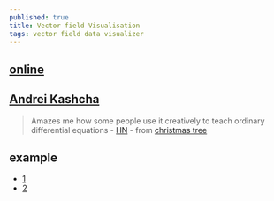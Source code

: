 ```yaml
---
published: true
title: Vector field Visualisation
tags: vector field data visualizer
---
```

## [online](https://anvaka.github.io/fieldplay/?cx=-0.46620000000000017&cy=0.3672500000000001&w=15.808&h=15.808&dt=0.01&fo=0.998&dp=0.009&cm=1&vf=%2F%2F%20p.x%20and%20p.y%20are%20current%20coordinates%0A%2F%2F%20v.x%20and%20v.y%20is%20a%20velocity%20at%20point%20p%0Avec2%20get_velocity%28vec2%20p%29%20%7B%0A%20%20vec2%20v%20%3D%20vec2%280.%2C%200.%29%3B%0A%0A%20%20%2F%2F%20change%20this%20to%20get%20a%20new%20vector%20field%0A%20%20v.x%20%3D%200.2%20*%20%28%20p.y*p.y*p.y%20-%20p.x*p.x%20-%20p.y*p.y%20%2B%20p.y*p.x%20-%20p.x*p.x*p.x%20%29%3B%0A%20%20v.y%20%3D%20-0.2%20*%20%28p.y*p.y*p.x%20%20-%20p.y%20-%20p.x%20%29%3B%0A%0A%20%20return%20v%3B%0A%7D&code=%2F%2F%20p.x%20and%20p.y%20are%20current%20coordinates%0A%2F%2F%20v.x%20and%20v.y%20is%20a%20velocity%20at%20point%20p%0Avec2%20get_velocity%28vec2%20p%29%20%7B%0A%20%20vec2%20v%20%3D%20vec2%280.%2C%200.%29%3B%0A%0A%20%20%2F%2F%20change%20this%20to%20get%20a%20new%20vector%20field%0A%20%20v.x%20%3D%200.2%20*%20%28%20p.y*p.y*p.y%20-%20p.x*p.x%20-%20p.y*p.y%20%2B%20p.y*p.x%20-%20p.x*p.x*p.x%20%29%3B%0A%20%20v.y%20%3D%20-0.2%20*%20%28p.y*p.y*p.x%20%20-%20p.y%20-%20p.x%20%29%3B%0A%0A%20%20return%20v%3B%0A%7D)

## [Andrei Kashcha](https://twitter.com/search?q=from%3Aanvaka%20min_retweets%3A20&src=typed_query)
> Amazes me how some people use it creatively to teach ordinary differential equations - [HN](https://news.ycombinator.com/item?id=21881041) - from [christmas tree](https://news.ycombinator.com/item?id=21879397)

## example
- [1](https://anvaka.github.io/fieldplay/?dt=0.01&fo=0.998&dp=0.009&cm=3&cx=0.1706500000000002&cy=0&w=8.5429&h=8.5429&vf=%2F%2F%20p.x%20and%20p.y%20are%20current%20coordinates%0A%2F%2F%20v.x%20and%20v.y%20is%20a%20velocity%20at%20point%20p%0Avec2%20get_velocity%28vec2%20p%29%20%7B%0A%20%20vec2%20v%20%3D%20vec2%280.%2C%200.%29%3B%0A%0A%20%20%2F%2F%20change%20this%20to%20get%20a%20new%20vector%20field%0A%20%20v.y%20%3D%20cos%28p.y%29%3B%0A%20%20v.x%20%3D%20sin%28p.x%29%3B%0A%0A%20%20return%20v%3B%0A%7D&code=%2F%2F%20p.x%20and%20p.y%20are%20current%20coordinates%0A%2F%2F%20v.x%20and%20v.y%20is%20a%20velocity%20at%20point%20p%0Avec2%20get_velocity%28vec2%20p%29%20%7B%0A%20%20vec2%20v%20%3D%20vec2%280.%2C%200.%29%3B%0A%0A%20%20%2F%2F%20change%20this%20to%20get%20a%20new%20vector%20field%0A%20%20v.y%20%3D%20cos%28p.y%29%3B%0A%20%20v.x%20%3D%20sin%28p.x%29%3B%0A%0A%20%20return%20v%3B%0A%7D&pc=20000)
- [2](https://anvaka.github.io/fieldplay/?cx=12.930499999999999&cy=-22.449749999999998&w=138.4084&h=138.4084&dt=0.01&fo=0.998&dp=0.009&cm=3&vf=%2F%2F%20p.x%20and%20p.y%20are%20current%20coordinates%0A%2F%2F%20v.x%20and%20v.y%20is%20a%20velocity%20at%20point%20p%0Avec2%20get_velocity%28vec2%20p%29%20%7B%0A%20%20vec2%20v%20%3D%20vec2%280.%2C%200.%29%3B%0A%20%20%0A%20%20%2F%2F%20change%20this%20to%20get%20a%20new%20vector%20field%0A%20%20v.x%20%3D%20abs%2810.-p.y%29*sin%28p.y*10.%29*sign%28p.x%29%3B%0A%20%20v.y%20%3D%20-1.%3B%0A%0A%20%20return%20v%3B%0A%7D&code=%2F%2F%20p.x%20and%20p.y%20are%20current%20coordinates%0A%2F%2F%20v.x%20and%20v.y%20is%20a%20velocity%20at%20point%20p%0Avec2%20get_velocity%28vec2%20p%29%20%7B%0A%20%20vec2%20v%20%3D%20vec2%280.%2C%200.%29%3B%0A%20%20%0A%20%20%2F%2F%20change%20this%20to%20get%20a%20new%20vector%20field%0A%20%20v.x%20%3D%20abs%2810.-p.y%29*sin%28p.y*10.%29*sign%28p.x%29%3B%0A%20%20v.y%20%3D%20-1.%3B%0A%0A%20%20return%20v%3B%0A%7D)
